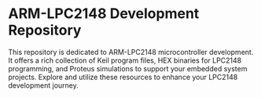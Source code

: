 # ARM-LPC2148 Development Repository

This repository is dedicated to ARM-LPC2148 microcontroller development. It offers a rich collection of Keil program files, HEX binaries for LPC2148 programming, and Proteus simulations to support your embedded system projects. Explore and utilize these resources to enhance your LPC2148 development journey.

